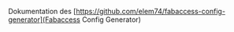 Dokumentation des [https://github.com/elem74/fabaccess-config-generator](Fabaccess Config Generator)